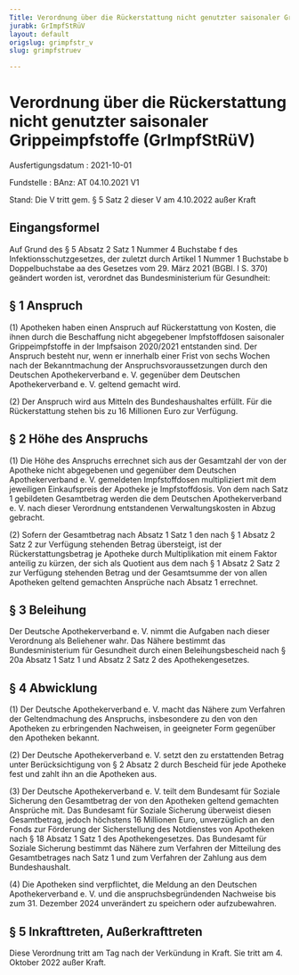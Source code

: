 ```yaml
---
Title: Verordnung über die Rückerstattung nicht genutzter saisonaler Grippeimpfstoffe
jurabk: GrImpfStRüV
layout: default
origslug: grimpfstr_v
slug: grimpfstruev

---
```


# Verordnung über die Rückerstattung nicht genutzter saisonaler Grippeimpfstoffe (GrImpfStRüV)

Ausfertigungsdatum
:   2021-10-01

Fundstelle
:   BAnz: AT 04.10.2021 V1

Stand: Die V tritt gem. § 5 Satz 2 dieser V am 4.10.2022 außer Kraft

## Eingangsformel

Auf Grund des § 5 Absatz 2 Satz 1 Nummer 4 Buchstabe f des
Infektionsschutzgesetzes, der zuletzt durch Artikel 1 Nummer 1
Buchstabe b Doppelbuchstabe aa des Gesetzes vom 29. März 2021 (BGBl. I
S. 370) geändert worden ist, verordnet das Bundesministerium für
Gesundheit:


## § 1 Anspruch

(1) Apotheken haben einen Anspruch auf Rückerstattung von Kosten, die
ihnen durch die Beschaffung nicht abgegebener Impfstoffdosen
saisonaler Grippeimpfstoffe in der Impfsaison 2020/2021 entstanden
sind. Der Anspruch besteht nur, wenn er innerhalb einer Frist von
sechs Wochen nach der Bekanntmachung der Anspruchsvoraussetzungen
durch den Deutschen Apothekerverband e. V. gegenüber dem Deutschen
Apothekerverband e. V. geltend gemacht wird.

(2) Der Anspruch wird aus Mitteln des Bundeshaushaltes erfüllt. Für
die Rückerstattung stehen bis zu 16 Millionen Euro zur Verfügung.


## § 2 Höhe des Anspruchs

(1) Die Höhe des Anspruchs errechnet sich aus der Gesamtzahl der von
der Apotheke nicht abgegebenen und gegenüber dem Deutschen
Apothekerverband e. V. gemeldeten Impfstoffdosen multipliziert mit dem
jeweiligen Einkaufspreis der Apotheke je Impfstoffdosis. Von dem nach
Satz 1 gebildeten Gesamtbetrag werden die dem Deutschen
Apothekerverband e. V. nach dieser Verordnung entstandenen
Verwaltungskosten in Abzug gebracht.

(2) Sofern der Gesamtbetrag nach Absatz 1 Satz 1 den nach § 1 Absatz 2
Satz 2 zur Verfügung stehenden Betrag übersteigt, ist der
Rückerstattungsbetrag je Apotheke durch Multiplikation mit einem
Faktor anteilig zu kürzen, der sich als Quotient aus dem nach § 1
Absatz 2 Satz 2 zur Verfügung stehenden Betrag und der Gesamtsumme der
von allen Apotheken geltend gemachten Ansprüche nach Absatz 1
errechnet.


## § 3 Beleihung

Der Deutsche Apothekerverband e. V. nimmt die Aufgaben nach dieser
Verordnung als Beliehener wahr. Das Nähere bestimmt das
Bundesministerium für Gesundheit durch einen Beleihungsbescheid nach §
20a Absatz 1 Satz 1 und Absatz 2 Satz 2 des Apothekengesetzes.


## § 4 Abwicklung

(1) Der Deutsche Apothekerverband e. V. macht das Nähere zum Verfahren
der Geltendmachung des Anspruchs, insbesondere zu den von den
Apotheken zu erbringenden Nachweisen, in geeigneter Form gegenüber den
Apotheken bekannt.

(2) Der Deutsche Apothekerverband e. V. setzt den zu erstattenden
Betrag unter Berücksichtigung von § 2 Absatz 2 durch Bescheid für jede
Apotheke fest und zahlt ihn an die Apotheken aus.

(3) Der Deutsche Apothekerverband e. V. teilt dem Bundesamt für
Soziale Sicherung den Gesamtbetrag der von den Apotheken geltend
gemachten Ansprüche mit. Das Bundesamt für Soziale Sicherung überweist
diesen Gesamtbetrag, jedoch höchstens 16 Millionen Euro, unverzüglich
an den Fonds zur Förderung der Sicherstellung des Notdienstes von
Apotheken nach § 18 Absatz 1 Satz 1 des Apothekengesetzes. Das
Bundesamt für Soziale Sicherung bestimmt das Nähere zum Verfahren der
Mitteilung des Gesamtbetrages nach Satz 1 und zum Verfahren der
Zahlung aus dem Bundeshaushalt.

(4) Die Apotheken sind verpflichtet, die Meldung an den Deutschen
Apothekerverband e. V. und die anspruchsbegründenden Nachweise bis zum
31\. Dezember 2024 unverändert zu speichern oder aufzubewahren.


## § 5 Inkrafttreten, Außerkrafttreten

Diese Verordnung tritt am Tag nach der Verkündung in Kraft. Sie tritt
am 4. Oktober 2022 außer Kraft.

